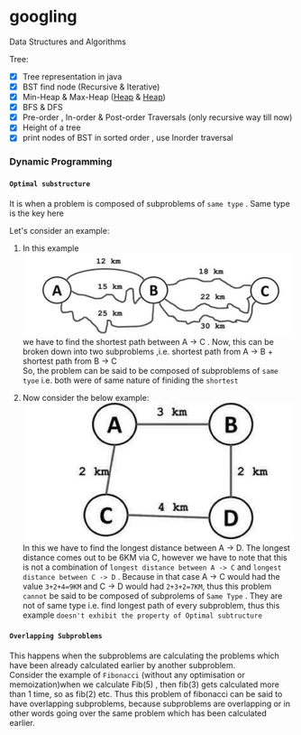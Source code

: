 # googling
Data Structures and Algorithms

Tree:
- [x] Tree representation in java
- [x]  BST find node (Recursive & Iterative)
- [x]  Min-Heap & Max-Heap ([Heap](https://www.interviewcake.com/concept/java/heap) & [Heap](https://www.hackerearth.com/practice/data-structures/trees/heapspriority-queues/tutorial/)) 
- [x]  BFS & DFS
- [x]  Pre-order , In-order & Post-order Traversals (only recursive way till now)
- [x]  Height of a tree
- [x]  print nodes of BST in sorted order , use Inorder traversal

### Dynamic Programming

#### `Optimal substructure`    
It is when a problem is composed of subproblems of `same type` . Same type is the key here

Let's consider an example:

1. In this example  
 ![](src/main/resources/Example1.png)
 we have to find the shortest path between A -> C . Now, this can be broken down
into two subproblems ,i.e. shortest path from A -> B + shortest path from B -> C  
So, the problem can be said to be composed of subproblems of `same tyoe` i.e. both were of same nature of finiding the `shortest`

2. Now consider the below example:  
![](src/main/resources/Example2.png)  
  In this we have to find the longest distance between A -> D. The longest distance comes out to be 6KM via C,
  however we have to note that this is not a combination of `longest distance between A -> C` and `longest distance between
  C -> D` . Because in that case A -> C would had the value `3+2+4=9KM` and C -> D would had `2+3+2=7KM`,
  thus this problem `cannot` be said to be composed of subprolems of `Same Type` . They are not of same type i.e. find longest path of every subproblem, thus this example `doesn't exhibit the property of Optimal subtructure`
  


#### `Overlapping Subproblems`  
 This happens when the subproblems are calculating the problems which have been already calculated earlier by another subproblem.  
Consider the example of `Fibonacci`  (without any optimisation or memoization)when we calculate Fib(5) , then fib(3) gets calculated more than 1 time, so as fib(2) etc.
Thus this problem of fibonacci can be said to have overlapping subproblems, because subproblems are overlapping or in other words going over the same problem which has been calculated earlier. 




